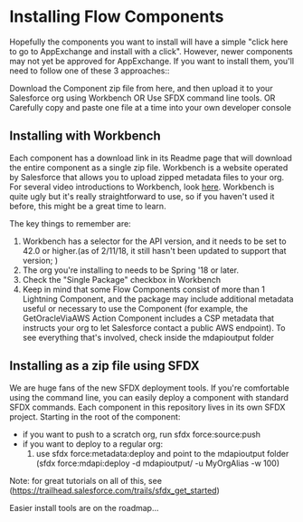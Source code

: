# Installing Flow Components #

Hopefully the components you want to install will have a simple "click here to go to AppExchange and install with a click". However, newer components may not yet be approved for AppExchange. If you want to install them, you'll need to follow one of these 3 approaches::

Download the Component zip file from here, and then upload it to your Salesforce org using Workbench
OR
Use SFDX command line tools.
OR
Carefully copy and paste one file at a time into your own developer console

## Installing with Workbench
Each component has a download link in its Readme page that will download the entire component as a single zip file. Workbench is a website operated by Salesforce that allows you to upload zipped metadata files to your org. For several video introductions to Workbench, look [here](https://www.youtube.com/results?search_query=salesforce+workbench). Workbench is quite ugly but it's really straightforward to use, so if you haven't used it before, this might be a great time to learn. 

The key things to remember are:
1) Workbench has a selector for the API version, and it needs to be set to 42.0 or higher.(as of 2/11/18, it still hasn't been updated to support that version;    )
1) The org you're installing to needs to be Spring '18 or later.
2) Check the "Single Package" checkbox in Workbench
3) Keep in mind that some Flow Components consist of more than 1 Lightning Component, and the package may include additional metadata useful or necessary to use the Component (for example, the GetOracleViaAWS Action Component includes a CSP metadata that instructs your org to let Salesforce contact a public AWS endpoint). To see everything that's involved, check inside the mdapioutput folder

## Installing as a zip file using SFDX

We are huge fans of the new SFDX deployment tools. If you're comfortable using the command line, you can easily deploy a component with standard SFDX commands. Each component in this repository lives in its own SFDX project. Starting in the root of the component:
 
- if you want to push to a scratch org, run sfdx force:source:push
- if you want to deploy to a regular org:
  1. use sfdx force:metadata:deploy and point to the mdapioutput folder
        (sfdx force:mdapi:deploy -d mdapioutput/ -u MyOrgAlias -w 100)
  
Note: for great tutorials on all of this, see (https://trailhead.salesforce.com/trails/sfdx_get_started)

Easier install tools are on the roadmap...
